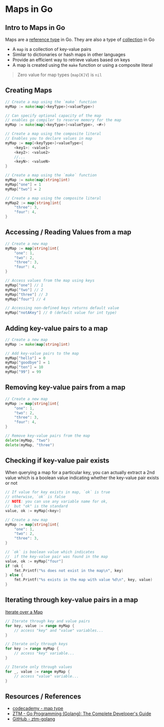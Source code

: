# Maps in Go

## Intro to Maps in Go

Maps are a [reference type](go_data-types_value-vs-reference.md#reference-types) in Go. They are also a type of [collection](go_data-types_collection.md) in Go

- A `map` is a collection of key-value pairs
- Similar to dictionaries or hash maps in other languages
- Provide an efficient way to retrieve values based on keys
- A map is created using the `make` function or using a composite literal

> Zero value for map types (`map[K]V`) is `nil`

## Creating Maps

```go
// Create a map using the `make` function
myMap := make(map[<keyType>]<valueType>)

// Can specify optional capacity of the map
// enables go compiler to reserve memory for the map
myMap := make(map[<keyType>]<valueType>, <#>)
```

```go
// Create a map using the composite literal
// Enables you to declare values in map
myMap := map[<keyType>]<valueType>{
    <key1>: <value1>
    <key2>: <value2>
    //...
    <keyN>: <valueN>
}
```

```go
// Create a map using the `make` function
myMap := make(map[string]int)
myMap["one"] = 1
myMap["two"] = 2

// Create a map using the composite literal
myMap2 := map[string]int{
    "three": 3,
    "four": 4,
}
```

## Accessing / Reading Values from a map

```go
// Create a new map
myMap := map[string]int{
    "one": 1,
    "two": 2,
    "three": 3,
    "four": 4,
}

// Access values from the map using keys
myMap["one"] // 1
myMap["two"] // 2
myMap["three"] // 3
myMap["four"] // 4

// Accessing non-defined keys returns default value
myMap["notAKey"] // 0 (default value for int type)
```

## Adding key-value pairs to a map

```go
// Create a new map
myMap := make(map[string]int)

// Add key-value pairs to the map
myMap["hello"] = 0
myMap["goodbye"] = 1
myMap["ten"] = 10
myMap["99"] = 99
```

## Removing key-value pairs from a map

```go
// Create a new map
myMap := map[string]int{
    "one": 1,
    "two": 2,
    "three": 3,
    "four": 4,
}

// Remove key-value pairs from the map
delete(myMap, "two")
delete(myMap, "three")
```

## Checking if key-value pair exists

When querying a map for a particular key, you can actually extract a 2nd value which is a boolean value indicating whether the key-value pair exists or not

```go
// If value for key exists in map, `ok` is true
// otherwise, `ok` is false
// NOTE: you can use any variable name for ok,
//  but "ok" is the standard
value, ok := myMap[<key>]
```

```go
// Create a new map
myMap := map[string]int{
    "one": 1,
    "two": 2,
    "three": 3,
}

// `ok` is boolean value which indicates
//  if the key-value pair was found in the map
value, ok := myMap["four"]
if !ok {
    fmt.Printf("%s does not exist in the map\n", key)
} else {
    fmt.Printf("%s exists in the map with value %d\n", key, value)
}
```

## Iterating through key-value pairs in a map

[Iterate over a Map](go_loops.md#looping-over-iterables-with-range)

```go
// Iterate through key and value pairs
for key, value := range myMap {
    // access "key" and "value" variables...
}

// Iterate only through keys
for key := range myMap {
    // access "key" variable...
}

// Iterate only through values
for _, value := range myMap {
    // access "value" variable...
}
```

## Resources / References

- [codecademy - map type](https://www.codecademy.com/resources/docs/go/map)
- [ZTM - Go Programming (Golang): The Complete Developer's Guide](https://zerotomastery.io/courses/learn-golang/)
- [GitHub - ztm-golang](https://github.com/jayson-lennon/ztm-golang)

